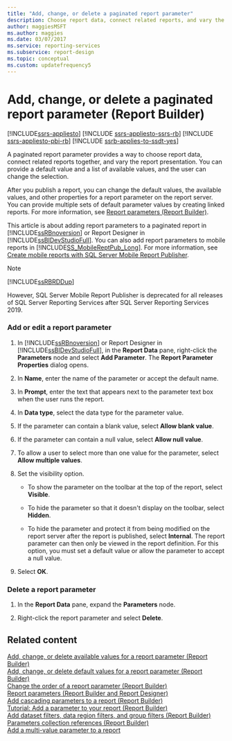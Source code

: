 ```yaml
---
title: "Add, change, or delete a paginated report parameter"
description: Choose report data, connect related reports, and vary the report presentation with the addition of report parameters in a paginated report in Report Builder.
author: maggiesMSFT
ms.author: maggies
ms.date: 03/07/2017
ms.service: reporting-services
ms.subservice: report-design
ms.topic: conceptual
ms.custom: updatefrequency5
---
```

# Add, change, or delete a paginated report parameter (Report Builder)

[!INCLUDE[ssrs-appliesto](../../includes/ssrs-appliesto.md)] [!INCLUDE [ssrs-appliesto-ssrs-rb](../../includes/ssrs-appliesto-ssrs-rb.md)] [!INCLUDE [ssrs-appliesto-pbi-rb](../../includes/ssrs-appliesto-pbi-rb.md)] [!INCLUDE [ssrb-applies-to-ssdt-yes](../../includes/ssrb-applies-to-ssdt-yes.md)]

  A paginated report parameter provides a way to choose report data, connect related reports together, and vary the report presentation. You can provide a default value and a list of available values, and the user can change the selection.  
  
 After you publish a report, you can change the default values, the available values, and other properties for a report parameter on the report server. You can provide multiple sets of default parameter values by creating linked reports. For more information, see [Report parameters &#40;Report Builder&#41;](../../reporting-services/report-design/report-parameters-report-builder-and-report-designer.md).  
  
 This article is about adding report parameters to a paginated report in [!INCLUDE[ssRBnoversion](../../includes/ssrbnoversion.md)] or Report Designer in [!INCLUDE[ssBIDevStudioFull](../../includes/ssbidevstudiofull-md.md)]. You can also add report parameters to mobile reports in  [!INCLUDE[SS_MobileReptPub_Long](../../includes/ss-mobilereptpub-long.md)]. For more information, see [Create mobile reports with SQL Server Mobile Report Publisher](../../reporting-services/mobile-reports/create-mobile-reports-with-sql-server-mobile-report-publisher.md).  
  
> [!NOTE]  
> [!INCLUDE[ssRBRDDup](../../includes/ssrbrddup-md.md)]
>
> However, SQL Server Mobile Report Publisher is deprecated for all releases of SQL Server Reporting Services after SQL Server Reporting Services 2019.
  
### Add or edit a report parameter  
  
1.  In [!INCLUDE[ssRBnoversion](../../includes/ssrbnoversion.md)] or Report Designer in [!INCLUDE[ssBIDevStudioFull](../../includes/ssbidevstudiofull-md.md)], in the **Report Data** pane, right-click the **Parameters** node and select **Add Parameter**. The **Report Parameter Properties** dialog opens.  
  
1.  In **Name**, enter the name of the parameter or accept the default name.  
  
1.  In **Prompt**, enter the text that appears next to the parameter text box when the user runs the report.  
  
1.  In **Data type**, select the data type for the parameter value.  
  
1.  If the parameter can contain a blank value, select **Allow blank value**.  
  
1.  If the parameter can contain a null value, select **Allow null value**.  
  
1.  To allow a user to select more than one value for the parameter, select **Allow multiple values**.  
  
1.  Set the visibility option.  
  
    -   To show the parameter on the toolbar at the top of the report, select **Visible**.  
  
    -   To hide the parameter so that it doesn't display on the toolbar, select **Hidden**.  
  
    -   To hide the parameter and protect it from being modified on the report server after the report is published, select **Internal**. The report parameter can then only be viewed in the report definition. For this option, you must set a default value or allow the parameter to accept a null value.  
  
1. Select **OK**.
  
### Delete a report parameter  
  
1.  In the **Report Data** pane, expand the **Parameters** node.  
  
1.  Right-click the report parameter and select **Delete**.  
  
## Related content 
 [Add, change, or delete available values for a report parameter &#40;Report Builder&#41;](../../reporting-services/report-design/add-change-or-delete-available-values-for-a-report-parameter.md)   
 [Add, change, or delete default values for a report parameter &#40;Report Builder&#41;](../../reporting-services/report-design/add-change-or-delete-default-values-for-a-report-parameter.md)   
 [Change the order of a report parameter &#40;Report Builder&#41;](../../reporting-services/report-design/change-the-order-of-a-report-parameter-report-builder-and-ssrs.md)   
 [Report parameters &#40;Report Builder and Report Designer&#41;](../../reporting-services/report-design/report-parameters-report-builder-and-report-designer.md)   
 [Add cascading parameters to a report &#40;Report Builder&#41;](../../reporting-services/report-design/add-cascading-parameters-to-a-report-report-builder-and-ssrs.md)   
 [Tutorial: Add a parameter to your report &#40;Report Builder&#41;](../../reporting-services/tutorial-add-a-parameter-to-your-report-report-builder.md)   
 [Add dataset filters, data region filters, and group filters &#40;Report Builder&#41;](../../reporting-services/report-design/add-dataset-filters-data-region-filters-and-group-filters.md)   
 [Parameters collection references &#40;Report Builder&#41;](../../reporting-services/report-design/built-in-collections-parameters-collection-references-report-builder.md)   
 [Add a multi-value parameter to a report](../../reporting-services/report-design/add-a-multi-value-parameter-to-a-report.md)  
  
  
